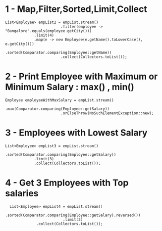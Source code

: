 
# 1 - Map,Filter,Sorted,Limit,Collect

    List<Employee> empList2 = empList.stream()
                             .filter(employee -> "Bangalore".equals(employee.getCity()))
			     .limit(4)
			     .map(e -> new Employee(e.getName().toLowerCase(), e.getCity()))
                             .sorted(Comparator.comparing(Employee::getName))
                             .collect(Collectors.toList());
		
		
# 2 - Print Employee with Maximum or Minimum Salary : max() , min() 

    Employee employeeWithMaxSalary = empList.stream()
                             .max(Comparator.comparing(Employee::getSalary))
                             .orElseThrow(NoSuchElementException::new);
			
# 3 - Employees with Lowest Salary

    List<Employee> empList3 = empList.stream()
                             .sorted(Comparator.comparing(Employee::getSalary))
			     .limit(3)
			     .collect(Collectors.toList());
			
	
# 4 - Get 3 Employees with Top salaries

      List<Employee> empList4 = empList.stream() 
                             .sorted(Comparator.comparing(Employee::getSalary).reversed())
                              .limit(3)
			      .collect(Collectors.toList());
